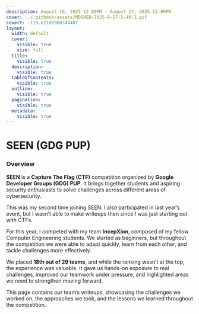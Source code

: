 ```yaml
---
description: August 16, 2025 12:00PM - August 17, 2025 12:00PM
cover: ../.gitbook/assets/MOSHED-2025-8-27-5-49-3.gif
coverY: -119.67108960344407
layout:
  width: default
  cover:
    visible: true
    size: full
  title:
    visible: true
  description:
    visible: true
  tableOfContents:
    visible: true
  outline:
    visible: true
  pagination:
    visible: true
  metadata:
    visible: true
---
```


# SEEN (GDG PUP)

### Overview

**SEEN** is a **Capture The Flag (CTF)** competition organized by **Google Developer Groups (GDG) PUP**. It brings together students and aspiring security enthusiasts to solve challenges across different areas of cybersecurity.

This was my second time joining SEEN. I also participated in last year’s event, but I wasn’t able to make writeups then since I was just starting out with CTFs.

For this year, I competed with my team **IncepXion**, composed of my fellow Computer Engineering students. We started as beginners, but throughout the competition we were able to adapt quickly, learn from each other, and tackle challenges more effectively.

We placed **18th out of 29 teams**, and while the ranking wasn’t at the top, the experience was valuable. It gave us hands-on exposure to real challenges, improved our teamwork under pressure, and highlighted areas we need to strengthen moving forward.

This page contains our team’s writeups, showcasing the challenges we worked on, the approaches we took, and the lessons we learned throughout the competition.
